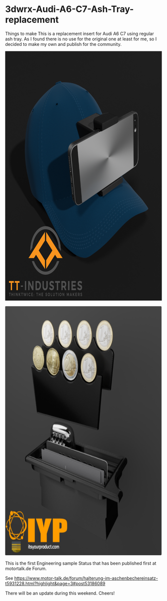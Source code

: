 # 3dwrx-Audi-A6-C7-Ash-Tray-replacement
Things to make
This is a replacement insert for Audi A6 C7 using regular ash tray. As I found there is no use for the original one at least for me, so I decided to make my own and publish for the community.


<p align="center">
  <img 
    width="800"
    height="800"
    src="https://github.com/thomaszipf/3dwrx-gemba-cap/blob/main/images/Version6-Render4-thingiverse_bg_black_tt-ind.png"
  >
</p>

<p align="center">
  <img 
    width="800"
    height="800"
    src="https://github.com/thomaszipf/3dwrx-Audi-A6-C7-Ash-Tray-replacement/blob/main/images/Audi-A6-C7-Ash-Tray-Replacement.PNG"
  >
</p>

This is the first Engineering sample Status that has been published first at motortalk.de Forum.

See https://www.motor-talk.de/forum/halterung-im-aschenbechereinsatz-t5931228.html?highlight&page=3#post53186089

There will be an update during this weekend.
Cheers! 
